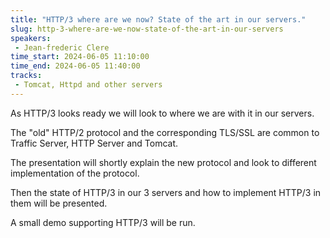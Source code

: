 ```yaml
---
title: "HTTP/3 where are we now? State of the art in our servers."
slug: http-3-where-are-we-now-state-of-the-art-in-our-servers
speakers:
 - Jean-frederic Clere
time_start: 2024-06-05 11:10:00
time_end: 2024-06-05 11:40:00
tracks:
 - Tomcat, Httpd and other servers
---
```


As HTTP/3 looks ready we will look to where we are with it in our servers.
 
 The "old" HTTP/2 protocol and the corresponding TLS/SSL are common to Traffic Server, HTTP Server and Tomcat.
 
 The presentation will shortly explain the new protocol and look to different implementation of the protocol.
 
 Then the state of HTTP/3 in our 3 servers and how to implement HTTP/3 in them will be presented.
 
 A small demo supporting HTTP/3 will be run.